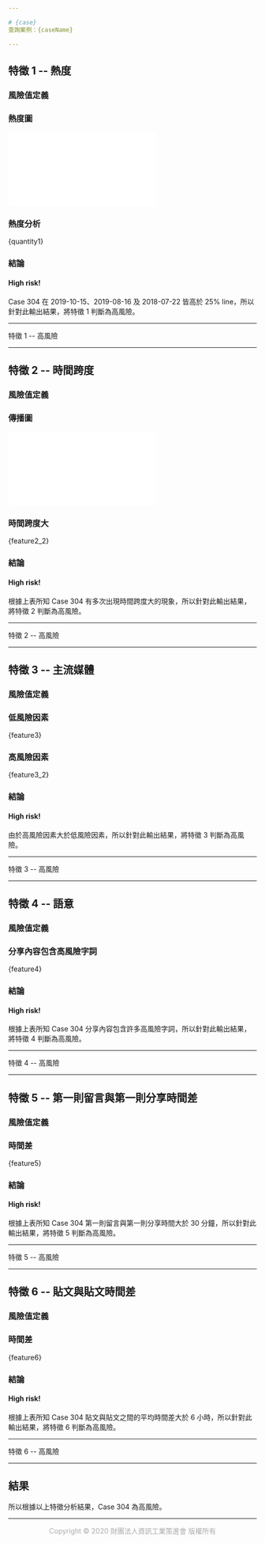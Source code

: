 ```yaml
---

# {case}
查詢案例：{caseName}

---
```


## 特徵 1 -- 熱度
### 風險值定義
### 熱度圖
<div class="embed-responsive embed-responsive-16by9">
  <iframe
    class="embed-responsive-item"
    src="{feature1}"
    style="border: 0"
  ></iframe>
</div>

### 熱度分析
{quantity1}

### 結論
<div class="alert alert-danger" role="alert">
  <h4 class="alert-heading" style="font-weight: 700">High risk!</h4>
  <p>Case 304 在 2019-10-15、2019-08-16 及 2018-07-22 皆高於 25% line，所以針對此輸出結果，將特徵 1 判斷為高風險。</p>
  <hr>
  <p class="mb-0">特徵 1 -- 高風險</p>
</div>



---

## 特徵 2 -- 時間跨度
### 風險值定義
### 傳播圖
<div class="embed-responsive embed-responsive-16by9">
  <iframe
    class="embed-responsive-item"
    src="{feature2}"
    style="border: 0"
  ></iframe>
</div>

### 時間跨度大
{feature2_2}

### 結論
<div class="alert alert-danger" role="alert">
  <h4 class="alert-heading" style="font-weight: 700">High risk!</h4>
  <p>根據上表所知 Case 304 有多次出現時間跨度大的現象，所以針對此輸出結果，將特徵 2 判斷為高風險。</p>
  <hr>
  <p class="mb-0">特徵 2 -- 高風險</p>
</div>

---

## 特徵 3 -- 主流媒體
### 風險值定義
### 低風險因素
{feature3}

### 高風險因素
{feature3_2}

### 結論
<div class="alert alert-danger" role="alert">
  <h4 class="alert-heading" style="font-weight: 700">High risk!</h4>
  <p>由於高風險因素大於低風險因素，所以針對此輸出結果，將特徵 3 判斷為高風險。</p>
  <hr>
  <p class="mb-0">特徵 3 -- 高風險</p>
</div>

---

## 特徵 4 -- 語意
### 風險值定義

### 分享內容包含高風險字詞
{feature4}

### 結論
<div class="alert alert-danger" role="alert">
  <h4 class="alert-heading" style="font-weight: 700">High risk!</h4>
  <p>根據上表所知 Case 304 分享內容包含許多高風險字詞，所以針對此輸出結果，將特徵 4 判斷為高風險。</p>
  <hr>
  <p class="mb-0">特徵 4 -- 高風險</p>
</div>

---

## 特徵 5 -- 第一則留言與第一則分享時間差
### 風險值定義

### 時間差
{feature5}

### 結論
<div class="alert alert-danger" role="alert">
  <h4 class="alert-heading" style="font-weight: 700">High risk!</h4>
  <p>根據上表所知 Case 304 第一則留言與第一則分享時間大於 30 分鐘，所以針對此輸出結果，將特徵 5 判斷為高風險。</p>
  <hr>
  <p class="mb-0">特徵 5 -- 高風險</p>
</div>

---

## 特徵 6 -- 貼文與貼文時間差
### 風險值定義

### 時間差
{feature6}

### 結論
<div class="alert alert-danger" role="alert">
  <h4 class="alert-heading" style="font-weight: 700">High risk!</h4>
  <p>根據上表所知 Case 304 貼文與貼文之間的平均時間差大於 6 小時，所以針對此輸出結果，將特徵 6 判斷為高風險。</p>
  <hr>
  <p class="mb-0">特徵 6 -- 高風險</p>
</div>

---

## 結果
所以根據以上特徵分析結果，Case 304 為高風險。

---
<div style="color: #ABABAB; text-align: center; margin-bottom: 40px">Copyright © 2020 財團法人資訊工業策進會 版權所有</div>
